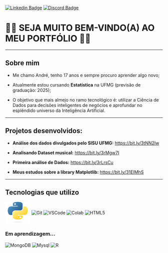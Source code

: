 [![Linkedin Badge](https://img.shields.io/badge/-André_Martins-blue?style=flat-square&logo=Linkedin&logoColor=white&link=https://www.linkedin.com/in/andré-martins-3a9520201/)](https://www.linkedin.com/in/andré-martins-3a9520201) [![Discord Badge](https://img.shields.io/badge/-André_Martins-7289da?style=flat-square&logo=Discord&logoColor=white&link)](https://discordapp.com/users/599995902857576448/)


# 🧙‍♂️ SEJA MUITO BEM-VINDO(A) AO MEU PORTFÓLIO 🧙‍♂️

---------------------------------------------------------------------------------------------

##   Sobre mim 

- Me chamo André, tenho 17 anos e sempre procuro aprender algo novo;

- Atualmente estou cursando **Estatística** na UFMG (previsão de graduação: 2025);

- O objetivo que mais almejo no ramo tecnológico é: utilizar a Ciência de Dados para decisões inteligentes de negócios e aprofundar no esplêndido universo da Inteligência Artificial.

---------------------------------------------------------------------------------------------

## Projetos desenvolvidos:

* **Análise dos dados divulgados pelo SISU UFMG:** https://bit.ly/3tNN2Iw

* **Analisando Dataset musical:** https://bit.ly/3rMgw7I

* **Primeira análise de Dados:** https://bit.ly/3rLrsCu
 
* **Meus estudos sobre a library Matplotlib:** https://bit.ly/31EIMhS

---------------------------------------------------------------------------------------------

##  Tecnologias que utilizo  

<div style="display: inline_block">
  <img align="center" alt="Python" height="70" width="80" src="https://raw.githubusercontent.com/devicons/devicon/master/icons/python/python-original.svg">
  <img align="center" alt="Git" height="70" width="80" src="https://seeklogo.com/images/G/git-logo-A1D01DDA30-seeklogo.com.png">
  <img align="center" alt="VSCode" height="70" width="80" src="https://user-images.githubusercontent.com/64978311/118380350-74e8f980-b5b7-11eb-8371-e01a562062a6.png">
  <img align="center" alt="Colab" height="80" width="100" src="https://static.javatpoint.com/tutorial/google-colab/images/google-colab.png">
  <img align="center" alt="HTML5" height="80" width="100" src="https://upload.wikimedia.org/wikipedia/commons/6/61/HTML5_logo_and_wordmark.svg">
  
</div>


### Em aprendizagem... 
<div style="display: inline_block">
<img align="center" alt="MongoDB" height="80" width="90" src="https://img.icons8.com/color/452/mongodb.png">
<img align="center" alt="Mysql" height="100" width="100" src="https://www.vectorlogo.zone/logos/mysql/mysql-ar21.svg">
<img align="center" alt="R" height="85" width="90" src="https://www.r-project.org/logo/Rlogo.svg">  
</div>
